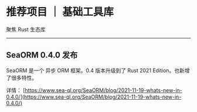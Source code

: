

# 推荐项目 ｜ 基础工具库

聚焦 Rust 生态库

---

## SeaORM 0.4.0 发布

SeaORM 是一个 异步 ORM 框架。0.4 版本升级到了 Rust 2021 Edition。也新增了很多特性。

详情： [https://www.sea-ql.org/SeaORM/blog/2021-11-19-whats-new-in-0.4.0/](https://www.sea-ql.org/SeaORM/blog/2021-11-19-whats-new-in-0.4.0/)

